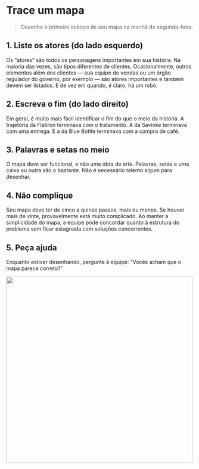 # Trace um mapa
> Desenhe o primeiro esboço de seu mapa na manhã de segunda-feira.

## 1. Liste os atores (do lado esquerdo)
Os “atores” são todos os personagens importantes em sua história. Na maioria das vezes, são tipos diferentes de clientes. Ocasionalmente, outros elementos além dos clientes — sua equipe de vendas ou um órgão regulador do governo, por exemplo — são atores importantes e também devem ser listados. E de vez em quando, é claro, há um robô.

## 2. Escreva o fim (do lado direito)
Em geral, é muito mais fácil identificar o fim do que o meio da história. A trajetória da Flatiron terminava com o tratamento. A da Savioke terminava com uma entrega. E a da Blue Bottle terminava com a compra de café.

## 3. Palavras e setas no meio
O mapa deve ser funcional, e não uma obra de arte. Palavras, setas e uma caixa ou outra são o bastante. Não é necessário talento algum para desenhar.

## 4. Não complique
Seu mapa deve ter de cinco a quinze passos, mais ou menos. Se houver mais de vinte, provavelmente está muito complicado. Ao manter a simplicidade do mapa, a equipe pode concordar quanto à estrutura do problema sem ficar estagnada com soluções concorrentes.

## 5. Peça ajuda
Enquanto estiver desenhando, pergunte à equipe: “Vocês acham que o mapa parece correto?”


<img src="https://i.imgur.com/KxMwRM5.jpg" width="500">
